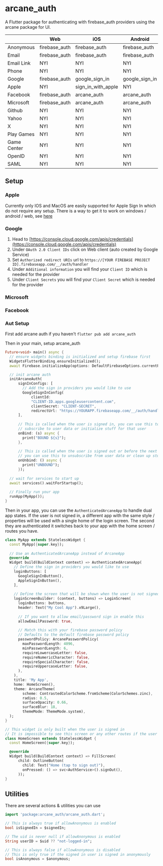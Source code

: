 # arcane_auth

A Flutter package for authenticating with firebase_auth providers using the arcane package for UI.

|             | Web           | iOS                | Android        | MacOS              | Windows       |
|-------------|---------------|--------------------|----------------|--------------------|---------------|
| Anonymous   | firebase_auth | firebase_auth      | firebase_auth  | firebase_auth      | firebase_auth |
| Email       | firebase_auth | firebase_auth      | firebase_auth  | firebase_auth      | firebase_auth |
| Email Link  | NYI           | NYI                | NYI            | NYI                | NYI           |
| Phone       | NYI           | NYI                | NYI            | NYI                | NYI           |
| Google      | firebase_auth | google_sign_in     | google_sign_in | google_sign_in     | arcane_auth   |
| Apple       | NYI           | sign_in_with_apple | NYI            | sign_in_with_apple | NYI           |
| Facebook    | firebase_auth | arcane_auth        | arcane_auth    | arcane_auth        | arcane_auth   |
| Microsoft   | firebase_auth | arcane_auth        | arcane_auth    | arcane_auth        | arcane_auth   |
| Github      | NYI           | NYI                | NYI            | NYI                | NYI           |
| Yahoo       | NYI           | NYI                | NYI            | NYI                | NYI           |
| X           | NYI           | NYI                | NYI            | NYI                | NYI           |
| Play Games  | NYI           | NYI                | NYI            | NYI                | NYI           |
| Game Center | NYI           | NYI                | NYI            | NYI                | NYI           |
| OpenID      | NYI           | NYI                | NYI            | NYI                | NYI           |
| SAML        | NYI           | NYI                | NYI            | NYI                | NYI           |

## Setup

### Apple
Currently only IOS and MacOS are easily supported for Apple Sign In which do not require any setup. There is a way to get it to work on windows / android / web, see [here](https://pub.dev/packages/social_sign_in#sign-in-with-apple)

### Google
1. Head to [https://console.cloud.google.com/apis/credentials](https://console.cloud.google.com/apis/credentials)
2. Under `OAuth 2.0 Client IDs` click on Web client (auto created by Google Service)
3. Set `Authorized redirect URIs` url to `https://[YOUR FIREBASE PROJECT ID].firebaseapp.com/__/auth/handler`
4. Under `Additional information` you will find your `Client ID` which is needed for the provider
5. Under `Client Secrets` you will find your `Client Secret` which is needed for the provider

### Microsoft

### Facebook

### Aut Setup

First add arcane auth if you haven't `flutter pub add arcane_auth`

Then in your main, setup arcane_auth

```dart
Future<void> main() async {
  // ensure widgets binding is initialized and setup firebase first
  WidgetsFlutterBinding.ensureInitialized();
  await Firebase.initializeApp(options: DefaultFirebaseOptions.currentPlatform);

  // init arcane auth
  initArcaneAuth(
      signInConfigs: [
        // Add the sign in providers you would like to use
        GoogleSignInConfig(
            clientId:
            "CLIENT-ID.apps.googleusercontent.com",
            clientSecret: "CLIENT-SECRET",
            redirectUrl: "https://YOURAPP.firebaseapp.com/__/auth/handler")
      ],
      
      // This is called when the user is signed in, you can use this to 
      // subscribe to user data or initialize stuff for that user
      onBind: (s) async {
        print("BOUND ${s}");
      },
      
      // This is called when the user is signed out or before the next sign in
      // you can use this to unsubscribe from user data or clean up stuff
      onUnbind: () async {
        print("UNBOUND");
      });
  
  // wait for services to start up
  await services().waitForStartup();
  
  // Finally run your app
  runApp(MyApp());
}
```

Then in your app, you can use the `AuthenticatedArcaneApp` to handle dual app states. 
If the user is not signed in, a different app with the same style / properties will be used
with a single home of the login screen. The second they are authenticated it switches back
to your app with the home screen / routes you have.

```dart
class MyApp extends StatelessWidget {
  const MyApp({super.key});
  
  // Use an AuthenticatedArcaneApp instead of ArcaneApp
  @override
  Widget build(BuildContext context) => AuthenticatedArcaneApp(
    // Define the sign in providers you would like to use
    loginButtons: [
      GoogleSignInButton(),
      AppleSignInButton(),
    ],
    
    // Define the screen that will be shown when the user is not signed in
    loginScreenBuilder: (context, buttons) => LoginScreen(
      loginButtons: buttons,
      header: Text("My Cool App").x9Large(),
      
      // If you want to allow email/password sign in enable this
      allowEmailPassword: true,
      
      // Match this with your firebase password policy 
      // Defaults to the default firebase password policy
      passwordPolicy: ArcanePasswordPolicy(
        maxPasswordLength: 4096,
        minPasswordLength: 6,
        requireLowercaseLetter: false,
        requireNumericCharacter: false,
        requireSpecialCharacter: false,
        requireUppercaseLetter: false,
      ),
    ),
    title: 'My App',
    home: HomeScreen(),
    theme: ArcaneTheme(
        scheme: ContrastedColorScheme.fromScheme(ColorSchemes.zinc),
        radius: 0.5,
        surfaceOpacity: 0.66,
        surfaceBlur: 18,
        themeMode: ThemeMode.system),
  );
}

// This widget is only built when the user is signed in
// It is impossible to see this screen or any other routes if the user is not signed in
class HomeScreen extends StatelessWidget {
  const HomeScreen({super.key});

  @override
  Widget build(BuildContext context) => FillScreen(
      child: OutlineButton(
        child: Text("Home (tap to sign out)"),
        onPressed: () => svc<AuthService>().signOut(),
      ));
}

```

## Utilities

There are several actions & utilities you can use

```dart
import 'package:arcane_auth/arcane_auth.dart';

// This is always true if allowAnonymous is enabled
bool isSignedIn = $signedIn;

// The uid is never null if allowAnonymous is enabled
String userID = $uid ?? "not-logged-in";

// This is always false if allowAnonymous is disabled
// This is only true if the signed in user is signed in anonymously
bool isAnonymous = $anonymous;
```